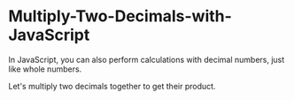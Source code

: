 # Multiply-Two-Decimals-with-JavaScript

In JavaScript, you can also perform calculations with decimal numbers, just like whole numbers.

Let's multiply two decimals together to get their product.

